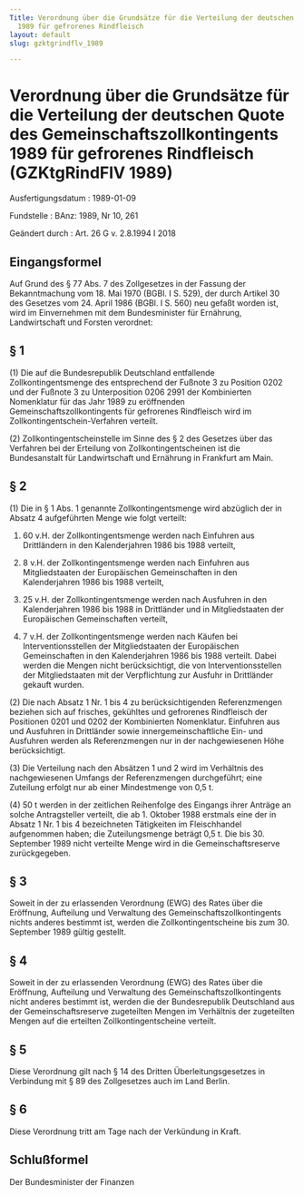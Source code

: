```yaml
---
Title: Verordnung über die Grundsätze für die Verteilung der deutschen Quote des Gemeinschaftszollkontingents
  1989 für gefrorenes Rindfleisch
layout: default
slug: gzktgrindflv_1989

---
```


# Verordnung über die Grundsätze für die Verteilung der deutschen Quote des Gemeinschaftszollkontingents 1989 für gefrorenes Rindfleisch (GZKtgRindFlV 1989)

Ausfertigungsdatum
:   1989-01-09

Fundstelle
:   BAnz: 1989, Nr 10, 261

Geändert durch
:   Art. 26 G v. 2.8.1994 I 2018


## Eingangsformel

Auf Grund des § 77 Abs. 7 des Zollgesetzes in der Fassung der
Bekanntmachung vom 18. Mai 1970 (BGBl. I S. 529), der durch Artikel 30
des Gesetzes vom 24. April 1986 (BGBl. I S. 560) neu gefaßt worden
ist, wird im Einvernehmen mit dem Bundesminister für Ernährung,
Landwirtschaft und Forsten verordnet:


## § 1

(1) Die auf die Bundesrepublik Deutschland entfallende
Zollkontingentsmenge des entsprechend der Fußnote 3 zu Position 0202
und der Fußnote 3 zu Unterposition 0206 2991 der Kombinierten
Nomenklatur für das Jahr 1989 zu eröffnenden
Gemeinschaftszollkontingents für gefrorenes Rindfleisch wird im
Zollkontingentschein-Verfahren verteilt.

(2) Zollkontingentscheinstelle im Sinne des § 2 des Gesetzes über das
Verfahren bei der Erteilung von Zollkontingentscheinen ist die
Bundesanstalt für Landwirtschaft und Ernährung in Frankfurt am Main.


## § 2

(1) Die in § 1 Abs. 1 genannte Zollkontingentsmenge wird abzüglich der
in Absatz 4 aufgeführten Menge wie folgt verteilt:

1.  60 v.H. der Zollkontingentsmenge werden nach Einfuhren aus
    Drittländern in den Kalenderjahren 1986 bis 1988 verteilt,


2.  8 v.H. der Zollkontingentsmenge werden nach Einfuhren aus
    Mitgliedstaaten der Europäischen Gemeinschaften in den Kalenderjahren
    1986 bis 1988 verteilt,


3.  25 v.H. der Zollkontingentsmenge werden nach Ausfuhren in den
    Kalenderjahren 1986 bis 1988 in Drittländer und in Mitgliedstaaten der
    Europäischen Gemeinschaften verteilt,


4.  7 v.H. der Zollkontingentsmenge werden nach Käufen bei
    Interventionsstellen der Mitgliedstaaten der Europäischen
    Gemeinschaften in den Kalenderjahren 1986 bis 1988 verteilt. Dabei
    werden die Mengen nicht berücksichtigt, die von Interventionsstellen
    der Mitgliedstaaten mit der Verpflichtung zur Ausfuhr in Drittländer
    gekauft wurden.




(2) Die nach Absatz 1 Nr. 1 bis 4 zu berücksichtigenden Referenzmengen
beziehen sich auf frisches, gekühltes und gefrorenes Rindfleisch der
Positionen 0201 und 0202 der Kombinierten Nomenklatur. Einfuhren aus
und Ausfuhren in Drittländer sowie innergemeinschaftliche Ein- und
Ausfuhren werden als Referenzmengen nur in der nachgewiesenen Höhe
berücksichtigt.

(3) Die Verteilung nach den Absätzen 1 und 2 wird im Verhältnis des
nachgewiesenen Umfangs der Referenzmengen durchgeführt; eine Zuteilung
erfolgt nur ab einer Mindestmenge von 0,5 t.

(4) 50 t werden in der zeitlichen Reihenfolge des Eingangs ihrer
Anträge an solche Antragsteller verteilt, die ab 1. Oktober 1988
erstmals eine der in Absatz 1 Nr. 1 bis 4 bezeichneten Tätigkeiten im
Fleischhandel aufgenommen haben; die Zuteilungsmenge beträgt 0,5 t.
Die bis 30. September 1989 nicht verteilte Menge wird in die
Gemeinschaftsreserve zurückgegeben.


## § 3

Soweit in der zu erlassenden Verordnung (EWG) des Rates über die
Eröffnung, Aufteilung und Verwaltung des Gemeinschaftszollkontingents
nichts anderes bestimmt ist, werden die Zollkontingentscheine bis zum
30\. September 1989 gültig gestellt.


## § 4

Soweit in der zu erlassenden Verordnung (EWG) des Rates über die
Eröffnung, Aufteilung und Verwaltung des Gemeinschaftszollkontingents
nicht anderes bestimmt ist, werden die der Bundesrepublik Deutschland
aus der Gemeinschaftsreserve zugeteilten Mengen im Verhältnis der
zugeteilten Mengen auf die erteilten Zollkontingentscheine verteilt.


## § 5

Diese Verordnung gilt nach § 14 des Dritten Überleitungsgesetzes in
Verbindung mit § 89 des Zollgesetzes auch im Land Berlin.


## § 6

Diese Verordnung tritt am Tage nach der Verkündung in Kraft.


## Schlußformel

Der Bundesminister der Finanzen

